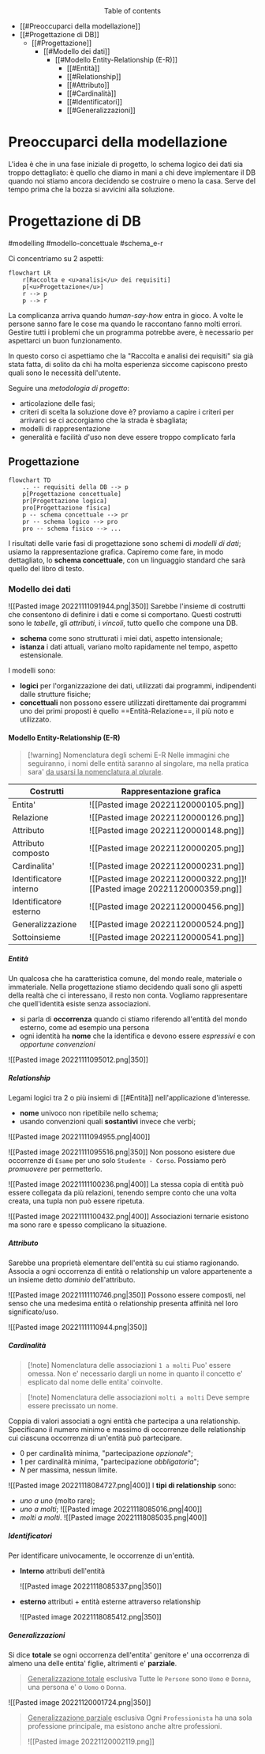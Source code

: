 <center>Table of contents</center>

- [[#Preoccuparci della modellazione]]
- [[#Progettazione di DB]]
	- [[#Progettazione]]
		- [[#Modello dei dati]]
			- [[#Modello Entity-Relationship (E-R)]]
				- [[#Entità]]
				- [[#Relationship]]
				- [[#Attributo]]
				- [[#Cardinalità]]
				- [[#Identificatori]]
				- [[#Generalizzazioni]]

# Preoccuparci della modellazione
L'idea è che in una fase iniziale di progetto, lo schema logico dei dati sia troppo dettagliato: è quello che diamo in mani a chi deve implementare il DB quando noi stiamo ancora decidendo se costruire o meno la casa. Serve del tempo prima che la bozza si avvicini alla soluzione.

# Progettazione di DB
#modelling #modello-concettuale #schema_e-r 

Ci concentriamo su 2 aspetti:
```mermaid
flowchart LR
	r[Raccolta e <u>analisi</u> dei requisiti]
	p[<u>Progettazione</u>]
	r --> p
	p --> r
```
La complicanza arriva quando *human-say-how* entra in gioco. A volte le persone sanno fare le cose ma quando le raccontano fanno molti errori. Gestire tutti i problemi che un programma potrebbe avere, è necessario per aspettarci un buon funzionamento.

In questo corso ci aspettiamo che la "Raccolta e analisi dei requisiti" sia già stata fatta, di solito da chi ha molta esperienza siccome capiscono presto quali sono le necessità dell'utente.

Seguire una *metodologia di progetto*:
- articolazione delle fasi;
- criteri di scelta
	  la soluzione dove è? proviamo a capire i criteri per arrivarci se ci accorgiamo che la strada è sbagliata;
- modelli di rappresentazione
- generalità e facilità d'uso
	  non deve essere troppo complicato farla

## Progettazione
```mermaid
flowchart TD
	.. -- requisiti della DB --> p
	p[Progettazione concettuale]
	pr[Progettazione logica]
	pro[Progettazione fisica]
	p -- schema concettuale --> pr
	pr -- schema logico --> pro
	pro -- schema fisico --> ...
```

I risultati delle varie fasi di progettazione sono schemi di *modelli di dati*; usiamo la rappresentazione grafica. Capiremo come fare, in modo dettagliato, lo **schema concettuale**, con un linguaggio standard che sarà quello del libro di testo.

### Modello dei dati
![[Pasted image 20221111091944.png|350]]
Sarebbe l'insieme di costrutti che consentono di definire i dati e come si comportano. Questi costrutti sono le *tabelle*, gli *attributi*, i *vincoli*, tutto quello che compone una DB.
- **schema**
	  come sono strutturati i miei dati, aspetto intensionale;
- **istanza**
	  i dati attuali, variano molto rapidamente nel tempo, aspetto estensionale.

I modelli sono:
- **logici** 
	  per l'organizzazione dei dati, utilizzati dai programmi, indipendenti dalle strutture fisiche;
- **concettuali**
	  non possono essere utilizzati direttamente dai programmi
	  uno dei primi proposti è quello ==Entità-Relazione==, il più noto e utilizzato.

#### Modello Entity-Relationship (E-R)
> [!warning] Nomenclatura degli schemi E-R
> Nelle immagini che seguiranno, i nomi delle entità saranno al singolare, ma nella pratica sara' <u>da usarsi la nomenclatura al plurale</u>.

| Costrutti              | Rappresentazione grafica                                                 |
| ---------------------- | ------------------------------------------------------------------------ |
| Entita'                | ![[Pasted image 20221120000105.png]]                                     |
| Relazione              | ![[Pasted image 20221120000126.png]]                                     |
| Attributo              | ![[Pasted image 20221120000148.png]]                                     |
| Attributo composto     | ![[Pasted image 20221120000205.png]]                                     |
| Cardinalita'           | ![[Pasted image 20221120000231.png]]                                     |
| Identificatore interno | ![[Pasted image 20221120000322.png]]![[Pasted image 20221120000359.png]] |
| Identificatore esterno | ![[Pasted image 20221120000456.png]]                                     |
| Generalizzazione       | ![[Pasted image 20221120000524.png]]                                     |
| Sottoinsieme           | ![[Pasted image 20221120000541.png]]                                                                         |

##### Entità
Un qualcosa che ha caratteristica comune, del mondo reale, materiale o immateriale. Nella progettazione stiamo decidendo quali sono gli aspetti della realtà che ci interessano, il resto non conta. Vogliamo rappresentare che quell'identità esiste senza associazioni.
- si parla di **occorrenza** quando ci stiamo riferendo all'entità del mondo esterno, come ad esempio una persona
- ogni identità ha **nome** che la identifica e devono essere *espressivi* e con *opportune convenzioni*

![[Pasted image 20221111095012.png|350]]

##### Relationship
Legami logici tra 2 o più insiemi di [[#Entità]] nell'applicazione d'interesse.
- **nome** univoco non ripetibile nello schema;
- usando convenzioni quali **sostantivi** invece che verbi;

![[Pasted image 20221111094955.png|400]]

![[Pasted image 20221111095516.png|350]]
Non possono esistere due occorrenze di `Esame` per uno solo `Studente - Corso`.
Possiamo però *promuovere* per permetterlo.

![[Pasted image 20221111100236.png|400]]
La stessa copia di entità può essere collegata da più relazioni, tenendo sempre conto che una volta creata, una tupla non può essere ripetuta.

![[Pasted image 20221111100432.png|400]]
Associazioni ternarie esistono ma sono rare e spesso complicano la situazione.

##### Attributo
Sarebbe una proprietà elementare dell'entità su cui stiamo ragionando.
Associa a ogni occorrenza di entità o relationship un valore appartenente a un insieme detto *dominio* dell'attributo.

![[Pasted image 20221111110746.png|350]]
Possono essere composti, nel senso che una medesima entità o relationship presenta affinità nel loro significato/uso.

![[Pasted image 20221111110944.png|350]]
##### Cardinalità
>[!note] Nomenclatura delle associazioni `1 a molti`
>Puo' essere omessa. Non e' necessario dargli un nome in quanto il concetto e' esplicato dal nome delle entita' coinvolte.

>[!note] Nomenclatura delle associazioni `molti a molti`
>Deve sempre essere precissato un nome.

Coppia di valori associati a ogni entità che partecipa a una relationship.
Specificano il numero minimo e massimo di occorrenze delle relationship cui ciascuna occorrenza di un'entità può partecipare.
- $0$ per cardinalità minima, "partecipazione *opzionale*";
- $1$ per cardinalità minima, "partecipazione *obbligatoria*";
- $N$ per massima, nessun limite.

![[Pasted image 20221118084727.png|400]]
I **tipi di relationship** sono:
- *uno a uno* (molto rare);
- *uno a molti*;
	![[Pasted image 20221118085016.png|400]]
- *molti a molti*.
	![[Pasted image 20221118085035.png|400]]

##### Identificatori
Per identificare univocamente, le occorrenze di un'entità.
- **Interno**
	attributi dell'entità
	
	![[Pasted image 20221118085337.png|350]]
- **esterno**
	attributi + entità esterne attraverso relationship
	
	![[Pasted image 20221118085412.png|350]]

##### Generalizzazioni
Si dice **totale** se ogni occorrenza dell'entita' genitore e' una occorrenza di almeno una delle entita' figlie, altrimenti e' **parziale**.
> <u>Generalizzazione totale</u> esclusiva
> Tutte le `Persone` sono `Uomo` e `Donna`, una persona e' o `Uomo` o `Donna`.
> 
![[Pasted image 20221120001724.png|350]]

> <u>Generalizzazione parziale</u> esclusiva
> Ogni `Professionista` ha una sola professione principale, ma esistono anche altre professioni.
> 
> ![[Pasted image 20221120002119.png]]

